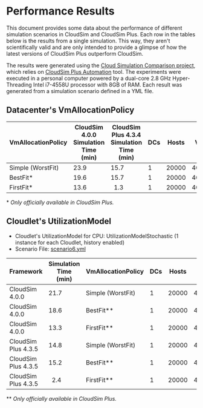 # Performance Results

This document provides some data about the performance of different simulation
scenarios in CloudSim and CloudSim Plus. 
Each row in the tables below is the results from a single simulation.
This way, they aren't scientifically valid and are only intended to provide a 
glimpse of how the latest versions of CloudSim Plus outperform CloudSim.

The results were generated using the [Cloud Simulation Comparison project](https://github.com/cloudsimplus/cloud-simulation-comparison),
which relies on [CloudSim Plus Automation](https://github.com/cloudsimplus/cloudsimplus-automation) tool.
The experiments were executed in a personal computer powered by a dual-core 2.8 GHz Hyper-Threading Intel i7-4558U processor with 8GB of RAM.
Each result was generated from a simulation scenario defined in a YML file.

## Datacenter's VmAllocationPolicy

VmAllocationPolicy|CloudSim 4.0.0 Simulation Time (min) |CloudSim Plus 4.3.4 Simulation Time (min) |DCs|Hosts|VMs  |Cloudlets
------------------|-------------------------------------|------------------------------------------|---|-----|-----|---------
Simple (WorstFit) |23.9                                 |15.7                                      |1  |20000|40000|50000
BestFit*          |19.6                                 |15.7                                      |1  |20000|40000|50000
FirstFit*         |13.6                                 |&nbsp;&nbsp;1.3                           |1  |20000|40000|50000

\* *Only officially available in CloudSim Plus.*

## Cloudlet's UtilizationModel

- Cloudlet's UtilizationModel for CPU: UtilizationModelStochastic (1 instance for each Cloudlet, history enabled)
- Scenario File: [scenario6.yml](https://github.com/cloudsimplus/cloud-simulation-comparison/blob/master/scenario6.yml)

| Framework          |Simulation Time (min)|VmAllocationPolicy|DCs|Hosts|VMs   |Cloudlets|
|--------------------|---------------------|------------------|---|-----|------|---------|
| CloudSim 4.0.0     |21.7                 |Simple (WorstFit) |1  |20000|40000 |50000    |
| CloudSim 4.0.0     |18.6                 |BestFit**         |1  |20000|40000 |50000    |
| CloudSim 4.0.0     |13.3                 |FirstFit**        |1  |20000|40000 |50000    |
| CloudSim Plus 4.3.5|14.8                 |Simple (WorstFit) |1  |20000|40000 |50000    |
| CloudSim Plus 4.3.5|15.2                 |BestFit**         |1  |20000|40000 |50000    |
| CloudSim Plus 4.3.5|&nbsp;&nbsp;2.4      |FirstFit**        |1  |20000|40000 |50000    |

\** *Only officially available in CloudSim Plus.*
